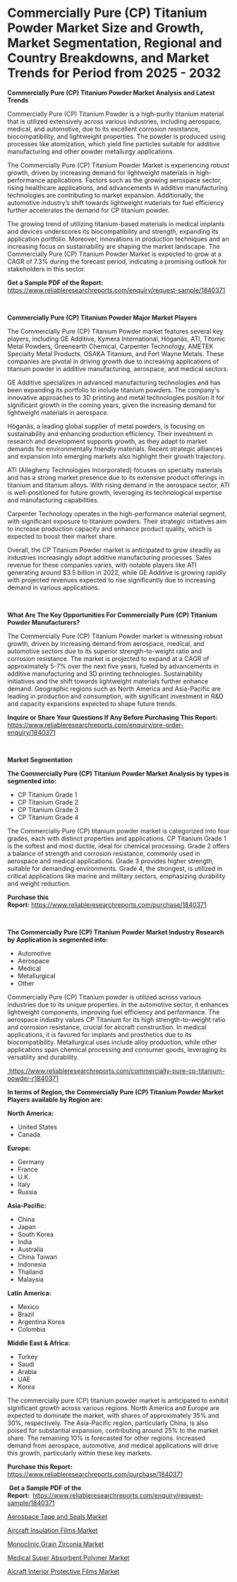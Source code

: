 <p><h1>Commercially Pure (CP) Titanium Powder Market Size and Growth, Market Segmentation, Regional and Country Breakdowns, and Market Trends for Period from 2025 -  2032</h1></p><p><strong>Commercially Pure (CP) Titanium Powder Market Analysis and Latest Trends</strong></p>
<p><p>Commercially Pure (CP) Titanium Powder is a high-purity titanium material that is utilized extensively across various industries, including aerospace, medical, and automotive, due to its excellent corrosion resistance, biocompatibility, and lightweight properties. The powder is produced using processes like atomization, which yield fine particles suitable for additive manufacturing and other powder metallurgy applications.</p><p>The Commercially Pure (CP) Titanium Powder Market is experiencing robust growth, driven by increasing demand for lightweight materials in high-performance applications. Factors such as the growing aerospace sector, rising healthcare applications, and advancements in additive manufacturing technologies are contributing to market expansion. Additionally, the automotive industry’s shift towards lightweight materials for fuel efficiency further accelerates the demand for CP titanium powder.</p><p>The growing trend of utilizing titanium-based materials in medical implants and devices underscores its biocompatibility and strength, expanding its application portfolio. Moreover, innovations in production techniques and an increasing focus on sustainability are shaping the market landscape. The Commercially Pure (CP) Titanium Powder Market is expected to grow at a CAGR of 7.3% during the forecast period, indicating a promising outlook for stakeholders in this sector.</p></p>
<p><strong>Get a Sample PDF of the Report:&nbsp;</strong> <a href="https://www.reliableresearchreports.com/enquiry/request-sample/1840371?utm_campaign=28&utm_medium=2&utm_source=Github&utm_content=ia&utm_term=03022025&utm_id=commercially-pure-cp-titanium-powder">https://www.reliableresearchreports.com/enquiry/request-sample/1840371</a></p>
<p>&nbsp;</p>
<p><strong>Commercially Pure (CP) Titanium Powder Major Market Players</strong></p>
<p><p>The Commercially Pure (CP) Titanium Powder market features several key players, including GE Additive, Kymera International, Höganäs, ATI, Titomic Metal Powders, Greenearth Chemical, Carpenter Technology, AMETEK Specialty Metal Products, OSAKA Titanium, and Fort Wayne Metals. These companies are pivotal in driving growth due to increasing applications of titanium powder in additive manufacturing, aerospace, and medical sectors.</p><p>GE Additive specializes in advanced manufacturing technologies and has been expanding its portfolio to include titanium powders. The company's innovative approaches to 3D printing and metal technologies position it for significant growth in the coming years, given the increasing demand for lightweight materials in aerospace.</p><p>Höganäs, a leading global supplier of metal powders, is focusing on sustainability and enhancing production efficiency. Their investment in research and development supports growth, as they adapt to market demands for environmentally friendly materials. Recent strategic alliances and expansion into emerging markets also highlight their growth trajectory.</p><p>ATI (Allegheny Technologies Incorporated) focuses on specialty materials and has a strong market presence due to its extensive product offerings in titanium and titanium alloys. With rising demand in the aerospace sector, ATI is well-positioned for future growth, leveraging its technological expertise and manufacturing capabilities.</p><p>Carpenter Technology operates in the high-performance material segment, with significant exposure to titanium powders. Their strategic initiatives aim to increase production capacity and enhance product quality, which is expected to boost their market share.</p><p>Overall, the CP Titanium Powder market is anticipated to grow steadily as industries increasingly adopt additive manufacturing processes. Sales revenue for these companies varies, with notable players like ATI generating around $3.5 billion in 2022, while GE Additive is growing rapidly with projected revenues expected to rise significantly due to increasing demand in various applications.</p></p>
<p>&nbsp;</p>
<p><strong>What Are The Key Opportunities For Commercially Pure (CP) Titanium Powder Manufacturers?</strong></p>
<p><p>The Commercially Pure (CP) Titanium Powder market is witnessing robust growth, driven by increasing demand from aerospace, medical, and automotive sectors due to its superior strength-to-weight ratio and corrosion resistance. The market is projected to expand at a CAGR of approximately 5-7% over the next five years, fueled by advancements in additive manufacturing and 3D printing technologies. Sustainability initiatives and the shift towards lightweight materials further enhance demand. Geographic regions such as North America and Asia-Pacific are leading in production and consumption, with significant investment in R&D and capacity expansions expected to shape future trends.</p></p>
<p><strong>Inquire or Share Your Questions If Any Before Purchasing This Report:</strong> <a href="https://www.reliableresearchreports.com/enquiry/pre-order-enquiry/1840371?utm_campaign=28&utm_medium=2&utm_source=Github&utm_content=ia&utm_term=03022025&utm_id=commercially-pure-cp-titanium-powder">https://www.reliableresearchreports.com/enquiry/pre-order-enquiry/1840371</a></p>
<p>&nbsp;</p>
<p><strong>Market Segmentation</strong></p>
<p><strong>The Commercially Pure (CP) Titanium Powder Market Analysis by types is segmented into:</strong></p>
<p><ul><li>CP Titanium Grade 1</li><li>CP Titanium Grade 2</li><li>CP Titanium Grade 3</li><li>CP Titanium Grade 4</li></ul></p>
<p><p>The Commercially Pure (CP) titanium powder market is categorized into four grades, each with distinct properties and applications. CP Titanium Grade 1 is the softest and most ductile, ideal for chemical processing. Grade 2 offers a balance of strength and corrosion resistance, commonly used in aerospace and medical applications. Grade 3 provides higher strength, suitable for demanding environments. Grade 4, the strongest, is utilized in critical applications like marine and military sectors, emphasizing durability and weight reduction.</p></p>
<p><strong>Purchase this Report:&nbsp;</strong><a href="https://www.reliableresearchreports.com/purchase/1840371?utm_campaign=28&utm_medium=2&utm_source=Github&utm_content=ia&utm_term=03022025&utm_id=commercially-pure-cp-titanium-powder">https://www.reliableresearchreports.com/purchase/1840371</a></p>
<p>&nbsp;</p>
<p><strong>The Commercially Pure (CP) Titanium Powder Market Industry Research by Application is segmented into:</strong></p>
<p><ul><li>Automotive</li><li>Aerospace</li><li>Medical</li><li>Metallurgical</li><li>Other</li></ul></p>
<p><p>Commercially Pure (CP) Titanium powder is utilized across various industries due to its unique properties. In the automotive sector, it enhances lightweight components, improving fuel efficiency and performance. The aerospace industry values CP Titanium for its high strength-to-weight ratio and corrosion resistance, crucial for aircraft construction. In medical applications, it is favored for implants and prosthetics due to its biocompatibility. Metallurgical uses include alloy production, while other applications span chemical processing and consumer goods, leveraging its versatility and durability.</p></p>
<p><a href="https://www.reliableresearchreports.com/commercially-pure-cp-titanium-powder-r1840371?utm_campaign=28&utm_medium=2&utm_source=Github&utm_content=ia&utm_term=03022025&utm_id=commercially-pure-cp-titanium-powder">&nbsp;https://www.reliableresearchreports.com/commercially-pure-cp-titanium-powder-r1840371</a></p>
<p><strong>In terms of Region, the Commercially Pure (CP) Titanium Powder Market Players available by Region are:</strong></p>
<p>
    <p> <strong> North America: </strong>
        <ul>
            <li>United States</li>
            <li>Canada</li>
        </ul>
        </p> 
    <p> <strong> Europe: </strong>
        <ul>
            <li>Germany</li>
            <li>France</li>
            <li>U.K.</li>
            <li>Italy</li>
            <li>Russia</li>
        </ul>
        </p> 
    <p> <strong> Asia-Pacific: </strong>
        <ul>
            <li>China</li>
            <li>Japan</li>
            <li>South Korea</li>
            <li>India</li>
            <li>Australia</li>
            <li>China Taiwan</li>
            <li>Indonesia</li>
            <li>Thailand</li>
            <li>Malaysia</li>
        </ul>
        </p> 
    <p> <strong> Latin America: </strong>
        <ul>
            <li>Mexico</li>
            <li>Brazil</li>
            <li>Argentina Korea</li>
            <li>Colombia</li>
        </ul>
        </p> 
    <p> <strong> Middle East & Africa: </strong>
        <ul>
            <li>Turkey</li>
            <li>Saudi</li>
            <li>Arabia</li>
            <li>UAE</li>
            <li>Korea</li>
        </ul>
    </p>
    </p>
<p><p>The commercially pure (CP) titanium powder market is anticipated to exhibit significant growth across various regions. North America and Europe are expected to dominate the market, with shares of approximately 35% and 30%, respectively. The Asia-Pacific region, particularly China, is also poised for substantial expansion, contributing around 25% to the market share. The remaining 10% is forecasted for other regions. Increased demand from aerospace, automotive, and medical applications will drive this growth, particularly within these key markets.</p></p>
<p><strong>Purchase this Report: </strong><a href="https://www.reliableresearchreports.com/purchase/1840371?utm_campaign=28&utm_medium=2&utm_source=Github&utm_content=ia&utm_term=03022025&utm_id=commercially-pure-cp-titanium-powder">https://www.reliableresearchreports.com/purchase/1840371</a></p>
<p>&nbsp;<strong>Get a Sample PDF of the Report:&nbsp;&nbsp;</strong><a href="https://www.reliableresearchreports.com/enquiry/request-sample/1840371?utm_campaign=28&utm_medium=2&utm_source=Github&utm_content=ia&utm_term=03022025&utm_id=commercially-pure-cp-titanium-powder">https://www.reliableresearchreports.com/enquiry/request-sample/1840371</a></p>
<p><strong></strong></p>
<p><p><a href="https://github.com/ajatawlasta/Market-Research-Report-List-1/blob/main/aerospace-tape-and-seals-market.md?utm_campaign=28&utm_medium=2&utm_source=Github&utm_content=ia&utm_term=03022025&utm_id=commercially-pure-cp-titanium-powder">Aerospace Tape and Seals Market</a></p><p><a href="https://github.com/letisharempel95/Market-Research-Report-List-1/blob/main/aircraft-insulation-films-market.md?utm_campaign=28&utm_medium=2&utm_source=Github&utm_content=ia&utm_term=03022025&utm_id=commercially-pure-cp-titanium-powder">Aircraft Insulation Films Market</a></p><p><a href="https://github.com/locarol73/Market-Research-Report-List-1/blob/main/monoclinic-grain-zirconia-market.md?utm_campaign=28&utm_medium=2&utm_source=Github&utm_content=ia&utm_term=03022025&utm_id=commercially-pure-cp-titanium-powder">Monoclinic Grain Zirconia Market</a></p><p><a href="https://github.com/lehumiston1971679/Market-Research-Report-List-1/blob/main/medical-super-absorbent-polymer-market.md?utm_campaign=28&utm_medium=2&utm_source=Github&utm_content=ia&utm_term=03022025&utm_id=commercially-pure-cp-titanium-powder">Medical Super Absorbent Polymer Market</a></p><p><a href="https://github.com/semiensamuel72378/Market-Research-Report-List-1/blob/main/aicraft-interior-protective-films-market.md?utm_campaign=28&utm_medium=2&utm_source=Github&utm_content=ia&utm_term=03022025&utm_id=commercially-pure-cp-titanium-powder">Aicraft Interior Protective Films Market</a></p></p>